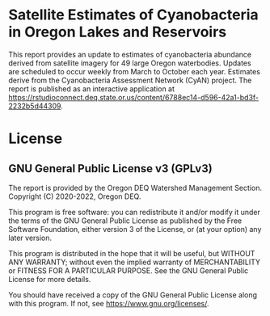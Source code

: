 # Satellite Estimates of Cyanobacteria in Oregon Lakes and Reservoirs

This report provides an update to estimates of cyanobacteria abundance derived from satellite imagery for 49 large Oregon waterbodies. Updates are scheduled to occur weekly from March to October each year. Estimates derive from the Cyanobacteria Assessment Network (CyAN) project. The report is published as an interactive application at https://rstudioconnect.deq.state.or.us/content/6788ec14-d596-42a1-bd3f-2232b5d44309.



# License
## GNU General Public License v3 (GPLv3)

The report is provided by the Oregon DEQ Watershed Management Section. Copyright (C) 2020-2022, Oregon DEQ.

This program is free software: you can redistribute it and/or modify it under the terms of the GNU General Public License as published by the Free Software Foundation, either version 3 of the License, or (at your option) any later version.

This program is distributed in the hope that it will be useful, but WITHOUT ANY WARRANTY; without even the implied warranty of MERCHANTABILITY or FITNESS FOR A PARTICULAR PURPOSE. See the GNU General Public License for more details.

You should have received a copy of the GNU General Public License along with this program. If not, see https://www.gnu.org/licenses/.
